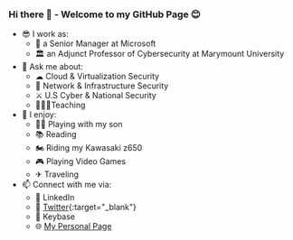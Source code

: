 ### Hi there 👋 - Welcome to my GitHub Page 😊
- 😎 I work as:
  - 🏢 a Senior Manager at Microsoft
  - 🏛 an Adjunct Professor of Cybersecurity at Marymount University
- 💬 Ask me about:
  - ☁ Cloud & Virtualization Security
  - 🚦 Network & Infrastructure Security
  - ⚔ U.S Cyber & National Security
  - 👨🏾‍🏫Teaching
- 🎉 I enjoy:
  - 👶🏾 Playing with my son 
  - 📚 Reading
  - 🏍 Riding my Kawasaki z650
  - 🎮 Playing Video Games
  - ✈ Traveling
- 📫 Connect with me via:
  - 📄 LinkedIn
  - 🦜 [Twitter](https://twitter.com/iwazirijr){:target="_blank"}
  - 🔐 Keybase
  - 🌐 [My Personal Page](https://www.iwazirijr.com)

<!--
**iwazirijr/iwazirijr** is a ✨ _special_ ✨ repository because its `README.md` (this file) appears on your GitHub profile.

Here are some ideas to get you started:

- 🔭 I’m currently working on ...
- 🌱 I’m currently learning ...
- 👯 I’m looking to collaborate on ...
- 🤔 I’m looking for help with ...
- 📫 How to reach me: ...
- 😄 Pronouns: ...
- ⚡ Fun fact: ...
- This is me 😄
- 🔭 I’m currently working on one of the many amazing @microsoft AzureGov projects 
🔭 I’m currently working on
💬 Ask me about Cybersecurity
-->
